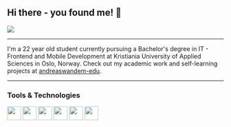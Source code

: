 ## Hi there - you found me! 👋
![](https://komarev.com/ghpvc/?username=wandemedu&style=for-the-badge)

---

I'm a 22 year old student currently pursuing a Bachelor's degree in IT - Frontend and Mobile Development at Kristiania University of Applied Sciences in Oslo, Norway.
Check out my academic work and self-learning projects at [andreaswandem-edu](https://github.com/andreaswandem-edu).

---
### Tools & Technologies
<div>
  <img src="https://cdn.jsdelivr.net/gh/devicons/devicon@latest/icons/css3/css3-original.svg" width="32"/>
  <img src="https://cdn.jsdelivr.net/gh/devicons/devicon@latest/icons/figma/figma-original.svg" width="32"/>
  <img src="https://cdn.jsdelivr.net/gh/devicons/devicon@latest/icons/html5/html5-original.svg" width="32"/>
  <img src="https://cdn.jsdelivr.net/gh/devicons/devicon@latest/icons/java/java-original.svg" width="32"/>
  <img src="https://cdn.jsdelivr.net/gh/devicons/devicon@latest/icons/javascript/javascript-original.svg" width="32"/>
  <img src="https://cdn.jsdelivr.net/gh/devicons/devicon@latest/icons/mysql/mysql-original.svg" width="32"/>
</div>
